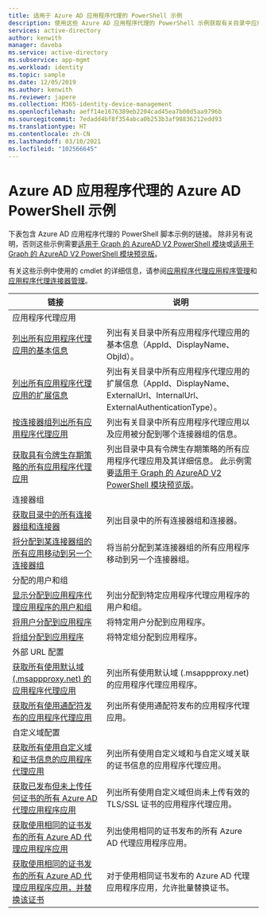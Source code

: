 ```yaml
---
title: 适用于 Azure AD 应用程序代理的 PowerShell 示例
description: 使用这些 Azure AD 应用程序代理的 PowerShell 示例获取有关目录中应用程序代理应用和连接器的信息、将用户和组分配给应用，以及获取证书信息。
services: active-directory
author: kenwith
manager: daveba
ms.service: active-directory
ms.subservice: app-mgmt
ms.workload: identity
ms.topic: sample
ms.date: 12/05/2019
ms.author: kenwith
ms.reviewer: japere
ms.collection: M365-identity-device-management
ms.openlocfilehash: aeff14e1676389eb2204cad45ea7b00d5aa9796b
ms.sourcegitcommit: 7edadd4bf8f354abca0b253b3af98836212edd93
ms.translationtype: HT
ms.contentlocale: zh-CN
ms.lasthandoff: 03/10/2021
ms.locfileid: "102566645"
---
```

# <a name="azure-ad-powershell-examples-for-azure-ad-application-proxy"></a>Azure AD 应用程序代理的 Azure AD PowerShell 示例

下表包含 Azure AD 应用程序代理的 PowerShell 脚本示例的链接。 除非另有说明，否则这些示例需要[适用于 Graph 的 AzureAD V2 PowerShell 模块](/powershell/azure/active-directory/install-adv2)或[适用于 Graph 的 AzureAD V2 PowerShell 模块预览版](/powershell/azure/active-directory/install-adv2?view=azureadps-2.0-preview&preserve-view=true)。


有关这些示例中使用的 cmdlet 的详细信息，请参阅[应用程序代理应用程序管理](/powershell/module/azuread/#application_proxy_application_management)和[应用程序代理连接器管理](/powershell/module/azuread/#application_proxy_connector_management)。

| 链接 | 说明 |
|---|---|
|应用程序代理应用||
| [列出所有应用程序代理应用的基本信息](scripts/powershell-get-all-app-proxy-apps-basic.md) | 列出有关目录中所有应用程序代理应用的基本信息（AppId、DisplayName、ObjId）。 |
| [列出所有应用程序代理应用的扩展信息](scripts/powershell-get-all-app-proxy-apps-extended.md) | 列出有关目录中所有应用程序代理应用的扩展信息（AppId、DisplayName、ExternalUrl、InternalUrl、ExternalAuthenticationType）。  |
| [按连接器组列出所有应用程序代理应用](scripts/powershell-get-all-app-proxy-apps-by-connector-group.md) | 列出有关目录中所有应用程序代理应用以及应用被分配到哪个连接器组的信息。 |
| [获取具有令牌生存期策略的所有应用程序代理应用](scripts/powershell-get-all-app-proxy-apps-with-policy.md) | 列出目录中具有令牌生存期策略的所有应用程序代理应用及其详细信息。 此示例需要[适用于 Graph 的 AzureAD V2 PowerShell 模块预览版](/powershell/azure/active-directory/install-adv2?view=azureadps-2.0-preview)。 |
|连接器组||
| [获取目录中的所有连接器组和连接器](scripts/powershell-get-all-connectors.md) | 列出目录中的所有连接器组和连接器。 |
| [将分配到某连接器组的所有应用移动到另一个连接器组](scripts/powershell-move-all-apps-to-connector-group.md) | 将当前分配到某连接器组的所有应用程序移动到另一个连接器组。 |
|分配的用户和组||
| [显示分配到应用程序代理应用程序的用户和组](scripts/powershell-display-users-group-of-app.md) | 列出分配到特定应用程序代理应用程序的用户和组。 |
| [将用户分配到应用程序](scripts/powershell-assign-user-to-app.md) | 将特定用户分配到应用程序。 |
| [将组分配到应用程序](scripts/powershell-assign-group-to-app.md) | 将特定组分配到应用程序。 |
|外部 URL 配置||
| [获取所有使用默认域 (.msappproxy.net) 的应用程序代理应用](scripts/powershell-get-all-default-domain-apps.md)  | 列出所有使用默认域 (.msappproxy.net) 的应用程序代理应用程序。 |
| [获取所有使用通配符发布的应用程序代理应用](scripts/powershell-get-all-wildcard-apps.md) | 列出所有使用通配符发布的应用程序代理应用。 |
|自定义域配置||
| [获取所有使用自定义域和证书信息的应用程序代理应用](scripts/powershell-get-all-custom-domains-and-certs.md) | 列出所有使用自定义域和与自定义域关联的证书信息的应用程序代理应用。 |
| [获取已发布但未上传任何证书的所有 Azure AD 代理应用程序应用](scripts/powershell-get-all-custom-domain-no-cert.md) | 列出所有使用自定义域但尚未上传有效的 TLS/SSL 证书的应用程序代理应用。 |
| [获取使用相同的证书发布的所有 Azure AD 代理应用程序应用](scripts/powershell-get-custom-domain-identical-cert.md) | 列出使用相同的证书发布的所有 Azure AD 代理应用程序应用。 |
| [获取使用相同的证书发布的所有 Azure AD 代理应用程序应用，并替换该证书](scripts/powershell-get-custom-domain-replace-cert.md) | 对于使用相同证书发布的 Azure AD 代理应用程序应用，允许批量替换证书。 |
